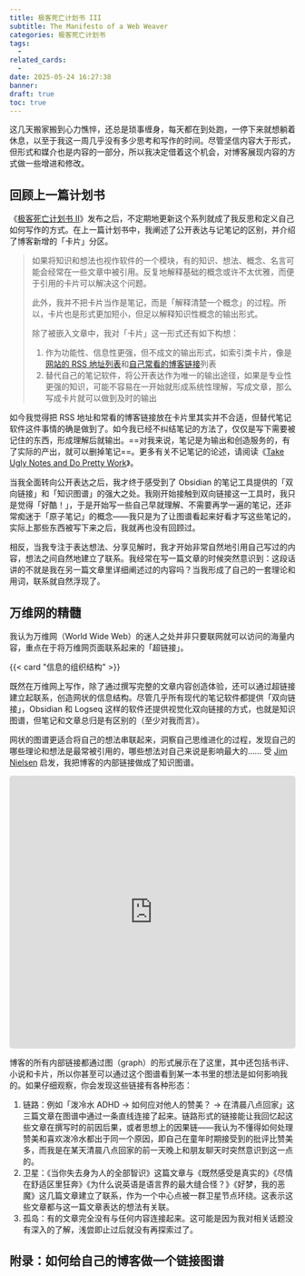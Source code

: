 ```yaml
---
title: 极客死亡计划书 III
subtitle: The Manifesto of a Web Weaver
categories: 极客死亡计划书
tags:
  - 
related_cards:
  - 
date: 2025-05-24 16:27:38
banner:
draft: true
toc: true
---
```


这几天搬家搬到心力憔悴，还总是琐事缠身，每天都在到处跑，一停下来就想躺着休息，以至于我这一周几乎没有多少思考和写作的时间。尽管坚信内容大于形式，但形式和媒介也是内容的一部分，所以我决定借着这个机会，对博客展现内容的方式做一些增进和修改。<!--more-->

## 回顾上一篇计划书

《[极客死亡计划书 II](/posts/极客死亡计划书-II)》发布之后，不定期地更新这个系列就成了我反思和定义自己如何写作的方式。在上一篇计划书中，我阐述了公开表达与记笔记的区别，并介绍了博客新增的「卡片」分区。

> 如果将知识和想法也视作软件的一个模块，有的知识、想法、概念、名言可能会经常在一些文章中被引用。反复地解释基础的概念或许不太优雅，而便于引用的卡片可以解决这个问题。
>
> 此外，我并不把卡片当作是笔记，而是「解释清楚一个概念」的过程。所以，卡片也是形式更加短小，但足以解释知识性概念的输出形式。
>
> 除了被嵌入文章中，我对「卡片」这一形式还有如下构想：
>
> 1. 作为功能性、信息性更强，但不成文的输出形式，如索引类卡片，像是[网站的 RSS 地址列表](/rss/)和[自己常看的博客链接](/cards/links/)列表
> 2. 替代自己的笔记软件，将公开表达作为唯一的输出途径，如果是专业性更强的知识，可能不容易在一开始就形成系统性理解，写成文章，那么写成卡片就可以做到及时的输出

如今我觉得把 RSS 地址和常看的博客链接放在卡片里其实并不合适，但替代笔记软件这件事情的确是做到了。如今我已经不纠结笔记的方法了，仅仅是写下需要被记住的东西，形成理解后就输出。==对我来说，笔记是为输出和创造服务的，有了实际的产出，就可以删掉笔记==。更多有关不记笔记的论述，请阅读《[Take Ugly Notes and Do Pretty Work](/en/posts/take-ugly-notes-do-pretty-work/)》。

当我全面转向公开表达之后，我才终于感受到了 Obsidian 的笔记工具提供的「双向链接」和「知识图谱」的强大之处。我刚开始接触到双向链接这一工具时，我只是觉得「好酷！」，于是开始写一些自己早就理解、不需要再学一遍的笔记，还非常痴迷于「原子笔记」的概念——我只是为了让图谱看起来好看才写这些笔记的，实际上那些东西被写下来之后，我就再也没有回顾过。

相反，当我专注于表达想法、分享见解时，我才开始非常自然地引用自己写过的内容，想法之间自然地建立了联系。我经常在写一篇文章的时候突然意识到：这段话讲的不就是我在另一篇文章里详细阐述过的内容吗？当我形成了自己的一套理论和用词，联系就自然浮现了。

## 万维网的精髓

我认为万维网（World Wide Web）的迷人之处并非只要联网就可以访问的海量内容，重点在于将万维网页面联系起来的「超链接」。

{{< card "信息的组织结构" >}}

既然在万维网上写作，除了通过撰写完整的文章内容创造体验，还可以通过超链接建立起联系，创造网状的信息结构。尽管几乎所有现代的笔记软件都提供「双向链接」，Obsidian 和 Logseq 这样的软件还提供视觉化双向链接的方式，也就是知识图谱，但笔记和文章总归是有区别的（至少对我而言）。

网状的图谱更适合将自己的想法串联起来，洞察自己思维进化的过程，发现自己的哪些理论和想法是最常被引用的，哪些想法对自己来说是影响最大的…… 受 [Jim Nielsen](https://blog.jim-nielsen.com/about/internal-links/) 启发，我把博客的内部链接做成了知识图谱。

<div class="outbox small">
                <iframe src="https://geedea.pro/graph"
                    style="width:100%;height: 30rem;border-radius:5px;border:none"></iframe>
            </div>

博客的所有内部链接都通过图（graph）的形式展示在了这里，其中还包括书评、小说和卡片，所以你甚至可以通过这个图谱看到某一本书里的想法是如何影响我的。如果仔细观察，你会发现这些链接有各种形态：

1. 链路：例如「泼冷水 ADHD → 如何应对他人的赞美？ → 在清晨八点回家」这三篇文章在图谱中通过一条直线连接了起来。链路形式的链接能让我回忆起这些文章在撰写时的前因后果，或者思想上的因果链——我认为不懂得如何处理赞美和喜欢泼冷水都出于同一个原因，即自己在童年时期接受到的批评比赞美多，而我是在某天清晨八点回家的前一天晚上和朋友聊天时突然意识到这一点的。
2. 卫星：《当你失去身为人的全部智识》这篇文章与《既然感受是真实的》《尽情在舒适区里狂奔》《为什么说英语是语言界的最大缝合怪？》《好梦，我的恶魔》这几篇文章建立了联系，作为一个中心点被一群卫星节点环绕。这表示这些文章都与这一篇文章表达的想法有关联。
3. 孤岛：有的文章完全没有与任何内容连接起来。这可能是因为我对相关话题没有深入的了解，浅尝即止过后就没有再探索过了。

## 附录：如何给自己的博客做一个链接图谱